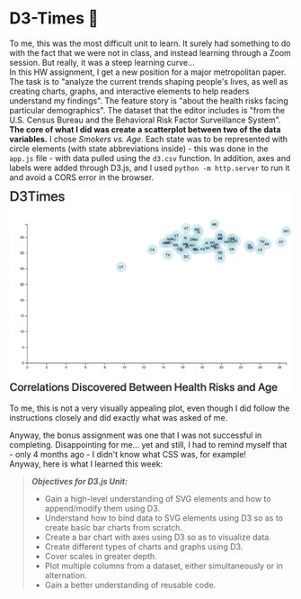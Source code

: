 # D3-Times 📰
To me, this was the most difficult unit to learn. It surely had something to do with the fact that we were not in class, and instead learning through a Zoom session. But really, it was a steep learning curve...  
In this HW assignment, I get a new position for a major metropolitan paper. The task is to "analyze the current trends shaping people's lives, as well as creating charts, graphs, and interactive elements to help readers understand my findings". The feature story is "about the health risks facing particular demographics". The dataset that the editor includes is "from the U.S. Census Bureau and the Behavioral Risk Factor Surveillance System".  
**The core of what I did was create a scatterplot between two of the data variables.** I chose *Smokers vs. Age*. Each state was to be represented with circle elements (with state abbreviations inside) - this was done in the ```app.js``` file - with data pulled using the ```d3.csv``` function. In addition, axes and labels were added through D3.js, and I used ```python -m http.server``` to run it and avoid a CORS error in the browser.  

![D3 Scatter Plot](https://github.com/ognjenstrbanovic/D3-challenge/blob/master/D3%20Scatter%20Plot.jpg?raw=true)  

To me, this is not a very visually appealing plot, even though I did follow the instructions closely and did exactly what was asked of me.  

Anyway, the bonus assignment was one that I was not successful in completing. Disappointing for me... yet and still, I had to remind myself that - only 4 months ago - I didn't know what CSS was, for example!  
Anyway, here is what I learned this week:  

> ***Objectives for *D3.js* Unit:***  
> - Gain a high-level understanding of SVG elements and how to append/modify them using D3.  
> - Understand how to bind data to SVG elements using D3 so as to create basic bar charts from scratch.  
> - Create a bar chart with axes using D3 so as to visualize data.  
> - Create different types of charts and graphs using D3.  
> - Cover scales in greater depth.  
> - Plot multiple columns from a dataset, either simultaneously or in alternation.  
> - Gain a better understanding of reusable code.
